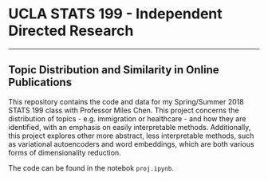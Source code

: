 # UCLA STATS 199 - Independent Directed Research
------------------------------------------------

## Topic Distribution and Similarity in Online Publications

This repository contains the code and data for my Spring/Summer 2018 STATS 199 class with Professor Miles Chen. This project concerns the distribution of topics - e.g. immigration or healthcare - and how they are identified, with an emphasis on easily interpretable methods. Additionally, this project explores other more abstract, less interpretable methods, such as variational autoencoders and word embeddings, which are both various forms of dimensionality reduction.

The code can be found in the notebok `proj.ipynb`.

